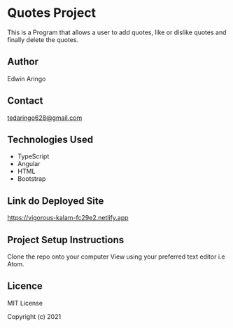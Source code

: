 # Quotes Project

This is a Program that allows a user to add quotes, like or dislike quotes and finally delete the quotes.

## Author

Edwin Aringo

## Contact
tedaringo628@gmail.com

## Technologies Used
* TypeScript
* Angular
* HTML
* Bootstrap

## Link do Deployed Site
https://vigorous-kalam-fc29e2.netlify.app

## Project Setup Instructions

Clone the repo onto your computer
View using your preferred text editor i.e Atom.

## Licence
MIT License

Copyright (c) 2021
